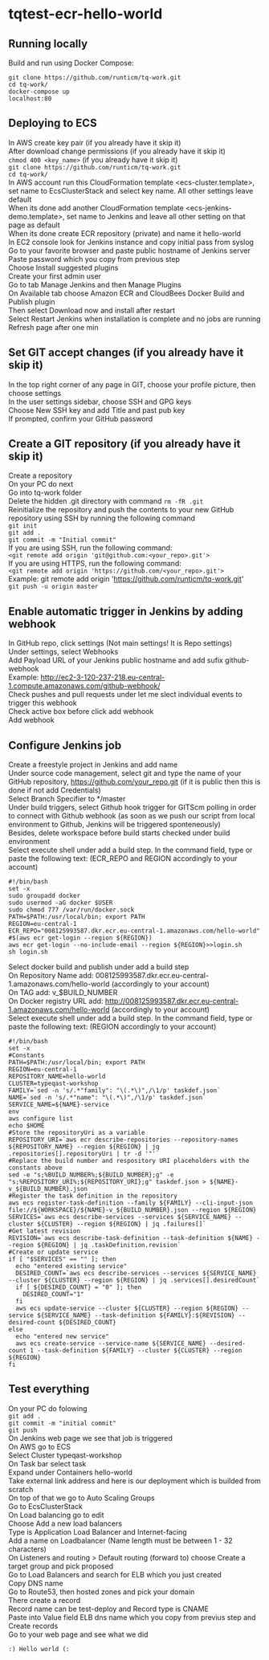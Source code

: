 tqtest-ecr-hello-world
======================
 
## Running locally

Build and run using Docker Compose:

`git clone https://github.com/runticm/tq-work.git`  
`cd tq-work/`  
`docker-compose up`  
`localhost:80`  


## Deploying to ECS

In AWS create key pair (if you already have it skip it)  
After download change permissions (if you already have it skip it)  
`chmod 400 <key_name>` (if you already have it skip it)  
`git clone https://github.com/runticm/tq-work.git`  
`cd tq-work/`  
In AWS account run this CloudFormation template <ecs-cluster.template>, set name to EcsClusterStack and select key name. All other settings leave default  
When its done add another CloudFormation template <ecs-jenkins-demo.template>, set name to Jenkins and leave all other setting on that page as default  
When its done create ECR repository (private) and name it hello-world  
In EC2 console look for Jenkins instance and copy initial pass from syslog 
Go to your favorite browser and paste public hostname of Jenkins server  
Paste password which you copy from previous step  
Choose Install suggested plugins  
Create your first admin user  
Go to tab Manage Jenkins and then Manage Plugins  
On Available tab choose Amazon ECR and CloudBees Docker Build and Publish plugin  
Then select Download now and install after restart  
Select Restart Jenkins when installation is complete and no jobs are running  
Refresh page after one min  
	
## Set GIT accept changes (if you already have it skip it)
In the top right corner of any page in GIT, choose your profile picture, then choose settings  
In the user settings sidebar, choose SSH and GPG keys  
Choose New SSH key and add Title and past pub key  
If prompted, confirm your GitHub password  

## Create a GIT repository (if you already have it skip it)
Create a repository  
On your PC do next  
Go into tq-work folder  
Delete the hidden .git directory with command 
`rm -fR .git`  
Reinitialize the repository and push the contents to your new GitHub repository using SSH by running the following command  
`git init`  
`git add .`  
`git commit -m "Initial commit"`  
If you are using SSH, run the following command:  
`<git remote add origin 'git@github.com:<your_repo>.git'>`  
If you are using HTTPS, run the following command:  
`<git remote add origin 'https://github.com/<your_repo>.git'>`  
Example: git remote add origin 'https://github.com/runticm/tq-work.git'  
`git push -u origin master`  
    
## Enable automatic trigger in Jenkins by adding webhook
In GitHub repo, click settings (Not main settings! It is Repo settings)  
Under settings, select Webhooks  
Add Payload URL of your Jenkins public hostname and add sufix github-webhook  
Example: http://ec2-3-120-237-218.eu-central-1.compute.amazonaws.com/github-webhook/  
Check pushes and pull requests under let me slect individual events to trigger this webhook  
Check active box before click add webhook  
Add webhook  

## Configure Jenkins job
Create a freestyle project in Jenkins and add name  
Under source code management, select git and type the name of your GitHub repository, https://github.com/your_repo.git (if it is public then this is done if not add Credentials)  
Select Branch Specifier to */master  
Under build triggers, select Github hook trigger for GITScm polling in order to connect with Github webhook (as soon as we push our script from local environment to Github, Jenkins will be triggered sponteneously)  
Besides, delete workspace before build starts checked under build environment  
Select execute shell under add a build step. In the command field, type or paste the following text: (ECR_REPO and REGION accordingly to your account)  

```
#!/bin/bash
set -x
sudo groupadd docker
sudo usermod -aG docker $USER
sudo chmod 777 /var/run/docker.sock
PATH=$PATH:/usr/local/bin; export PATH
REGION=eu-central-1
ECR_REPO="008125993587.dkr.ecr.eu-central-1.amazonaws.com/hello-world"
#$(aws ecr get-login --region ${REGION})
aws ecr get-login --no-include-email --region ${REGION}>>login.sh
sh login.sh
```

Select docker build and publish under add a build step  
On Repository Name add: 008125993587.dkr.ecr.eu-central-1.amazonaws.com/hello-world (accordingly to your account)  
On TAG add: v_$BUILD_NUMBER  
On Docker registry URL add: http://008125993587.dkr.ecr.eu-central-1.amazonaws.com/hello-world (accordingly to your account)  
Select execute shell under add a build step. In the command field, type or paste the following text: (REGION accordingly to your account)  

```
#!/bin/bash
set -x
#Constants
PATH=$PATH:/usr/local/bin; export PATH
REGION=eu-central-1
REPOSITORY_NAME=hello-world
CLUSTER=typeqast-workshop
FAMILY=`sed -n 's/.*"family": "\(.*\)",/\1/p' taskdef.json`
NAME=`sed -n 's/.*"name": "\(.*\)",/\1/p' taskdef.json`
SERVICE_NAME=${NAME}-service
env
aws configure list
echo $HOME
#Store the repositoryUri as a variable
REPOSITORY_URI=`aws ecr describe-repositories --repository-names ${REPOSITORY_NAME} --region ${REGION} | jq .repositories[].repositoryUri | tr -d '"'`
#Replace the build number and respository URI placeholders with the constants above
sed -e "s;%BUILD_NUMBER%;${BUILD_NUMBER};g" -e "s;%REPOSITORY_URI%;${REPOSITORY_URI};g" taskdef.json > ${NAME}-v_${BUILD_NUMBER}.json
#Register the task definition in the repository
aws ecs register-task-definition --family ${FAMILY} --cli-input-json file://${WORKSPACE}/${NAME}-v_${BUILD_NUMBER}.json --region ${REGION}
SERVICES=`aws ecs describe-services --services ${SERVICE_NAME} --cluster ${CLUSTER} --region ${REGION} | jq .failures[]`
#Get latest revision
REVISION=`aws ecs describe-task-definition --task-definition ${NAME} --region ${REGION} | jq .taskDefinition.revision`
#Create or update service
if [ "$SERVICES" == "" ]; then
  echo "entered existing service"
  DESIRED_COUNT=`aws ecs describe-services --services ${SERVICE_NAME} --cluster ${CLUSTER} --region ${REGION} | jq .services[].desiredCount`
  if [ ${DESIRED_COUNT} = "0" ]; then
    DESIRED_COUNT="1"
  fi
  aws ecs update-service --cluster ${CLUSTER} --region ${REGION} --service ${SERVICE_NAME} --task-definition ${FAMILY}:${REVISION} --desired-count ${DESIRED_COUNT}
else
  echo "entered new service"
  aws ecs create-service --service-name ${SERVICE_NAME} --desired-count 1 --task-definition ${FAMILY} --cluster ${CLUSTER} --region ${REGION}
fi
```

## Test everything
On your PC do folowing  
`git add .`  
`git commit -m "initial commit"`  
`git push`  
On Jenkins web page we see that job is triggered  
On AWS go to ECS  
Select Cluster typeqast-workshop  
On Task bar select task  
Expand under Containers hello-world  
Take external link address and here is our deployment which is builded from scratch  
On top of that we go to Auto Scaling Groups  
Go to EcsClusterStack  
On Load balancing go to edit  
Choose Add a new load balancers  
Type is Application Load Balancer and Internet-facing  
Add a name on Loadbalancer (Name length must be between 1 - 32 characters)  
On Listeners and routing > Default routing (forward to) choose Create a target group and pick proposed  
Go to Load Balancers and search for ELB which you just created  
Copy DNS name  
Go to Route53, then hosted zones and pick your domain  
There create a record  
Record name can be test-deploy and Record type is CNAME  
Paste into Value field ELB dns name which you copy from previus step and Create records  
Go to your web page and see what we did  

	:) Hello world (:

